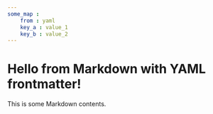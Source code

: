 ```yaml
---
some_map :
    from : yaml
    key_a : value_1
    key_b : value_2
---
```



# Hello from Markdown with YAML frontmatter!

This is some Markdown contents.

